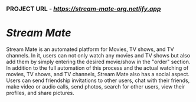 ### PROJECT URL - __*https://stream-mate-org.netlify.app*__

# __*Stream Mate*__
Stream Mate is an automated platform for Movies, TV shows, and TV channels. In it, users can not only watch any movies and TV shows but also add them by simply entering the desired movie/show in the "order" section. In addition to the full automation of this process and the actual watching of movies, TV shows, and TV channels, Stream Mate also has a social aspect. Users can send friendship invitations to other users, chat with their friends, make video or audio calls, send photos, search for other users, view their profiles, and share pictures.
